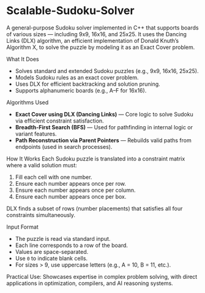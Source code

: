 # Scalable-Sudoku-Solver

A general-purpose Sudoku solver implemented in C++ that supports boards of various sizes — including 9x9, 16x16, and 25x25. It uses the Dancing Links (DLX) algorithm, an efficient implementation of Donald Knuth’s Algorithm X, to solve the puzzle by modeling it as an Exact Cover problem.


What It Does
- Solves standard and extended Sudoku puzzles (e.g., 9x9, 16x16, 25x25).
- Models Sudoku rules as an exact cover problem.
- Uses DLX for efficient backtracking and solution pruning.
- Supports alphanumeric boards (e.g., A–F for 16x16).


Algorithms Used
- **Exact Cover using DLX (Dancing Links)** — Core logic to solve Sudoku via efficient constraint satisfaction.
- **Breadth-First Search (BFS)** — Used for pathfinding in internal logic or variant features.
- **Path Reconstruction via Parent Pointers** — Rebuilds valid paths from endpoints (used in search processes).

  
How It Works
Each Sudoku puzzle is translated into a constraint matrix where a valid solution must:

1. Fill each cell with one number.
2. Ensure each number appears once per row.
3. Ensure each number appears once per column.
4. Ensure each number appears once per box.

DLX finds a subset of rows (number placements) that satisfies all four constraints simultaneously.

Input Format
- The puzzle is read via standard input.
- Each line corresponds to a row of the board.
- Values are space-separated.
- Use `0` to indicate blank cells.
- For sizes > 9, use uppercase letters (e.g., A = 10, B = 11, etc.).


Practical Use: Showcases expertise in complex problem solving, with direct applications in optimization, compilers, and AI reasoning systems.
